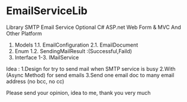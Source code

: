 # EmailServiceLib
Library SMTP Email Service Optional C# ASP.net Web Form & MVC And Other Platform

1. Models
1.1. EmailConfiguration
2.1. EmailDocument
2. Enum
1.2. SendingMailResult :(Successful,Faild)
3. Interface
1-3. IMailService


Idea : 
1.Design for try to send mail when SMTP service is busy
2.With (Async Method) for send emails
3.Send one email doc to many email address (no bcc, no cc)
       
Please send your opinion, idea to me, thank you very much
